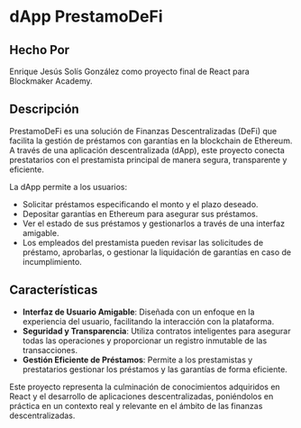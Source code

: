 
# dApp PrestamoDeFi

## Hecho Por
Enrique Jesús Solís González como proyecto final de React para Blockmaker Academy.

## Descripción
PrestamoDeFi es una solución de Finanzas Descentralizadas (DeFi) que facilita la gestión de préstamos con garantías en la blockchain de Ethereum. A través de una aplicación descentralizada (dApp), este proyecto conecta prestatarios con el prestamista principal de manera segura, transparente y eficiente.

La dApp permite a los usuarios:
- Solicitar préstamos especificando el monto y el plazo deseado.
- Depositar garantías en Ethereum para asegurar sus préstamos.
- Ver el estado de sus préstamos y gestionarlos a través de una interfaz amigable.
- Los empleados del prestamista pueden revisar las solicitudes de préstamo, aprobarlas, o gestionar la liquidación de garantías en caso de incumplimiento.

## Características
- **Interfaz de Usuario Amigable**: Diseñada con un enfoque en la experiencia del usuario, facilitando la interacción con la plataforma.
- **Seguridad y Transparencia**: Utiliza contratos inteligentes para asegurar todas las operaciones y proporcionar un registro inmutable de las transacciones.
- **Gestión Eficiente de Préstamos**: Permite a los prestamistas y prestatarios gestionar los préstamos y las garantías de forma eficiente.

Este proyecto representa la culminación de conocimientos adquiridos en React y el desarrollo de aplicaciones descentralizadas, poniéndolos en práctica en un contexto real y relevante en el ámbito de las finanzas descentralizadas.
